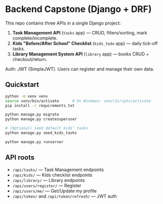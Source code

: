 # Backend Capstone (Django + DRF)

This repo contains three APIs in a single Django project:

1. **Task Management API** (`tasks` app) — CRUD, filters/sorting, mark complete/incomplete.
2. **Kids "Before/After School" Checklist** (`kids_todo` app) — daily tick-off tasks.
3. **Library Management System API** (`library` app) — books CRUD + checkout/return.

Auth: JWT (SimpleJWT). Users can register and manage their own data.

## Quickstart

```bash
python -m venv venv
source venv/bin/activate      # On Windows: venv\Scripts\activate
pip install -r requirements.txt

python manage.py migrate
python manage.py createsuperuser

# (Optional) seed default kids' tasks
python manage.py seed_kids_tasks

python manage.py runserver
```

## API roots
- `/api/tasks/` — Task Management endpoints
- `/api/kids/` — Kids checklist endpoints
- `/api/library/` — Library endpoints
- `/api/users/register/` — Register
- `/api/users/me/` — Get/Update my profile
- `/api/token/` and `/api/token/refresh/` — JWT auth
